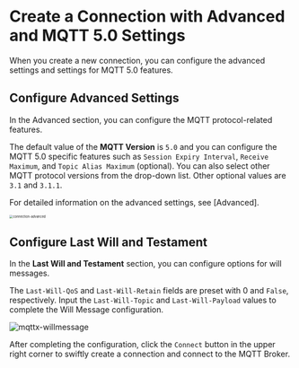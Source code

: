 # Create a Connection with Advanced and MQTT 5.0 Settings

When you create a new connection, you can configure the advanced settings and settings for MQTT 5.0 features.

## Configure Advanced Settings

In the Advanced section, you can configure the MQTT protocol-related features.

The default value of the **MQTT Version** is `5.0` and you can configure the MQTT 5.0 specific features such as `Session Expiry Interval`, `Receive Maximum`, and `Topic Alias Maximum` (optional). You can also select other MQTT protocol versions from the drop-down list. Other optional values are `3.1` and `3.1.1`. 

For detailed information on the advanced settings, see [Advanced]. <!--To do: add links later-->

<img src="./assets/connection-advanced.png" alt="connection-advanced" style="zoom:40%;" />

## Configure Last Will and Testament

In the **Last Will and Testament** section, you can configure options for will messages.

The `Last-Will-QoS` and `Last-Will-Retain` fields are preset with 0 and `False`, respectively. Input the `Last-Will-Topic` and `Last-Will-Payload` values to complete the Will Message configuration.

![mqttx-willmessage](/images/mqttx-willmessage.png)

After completing the configuration, click the `Connect` button in the upper right corner to swiftly create a connection and connect to the MQTT Broker.